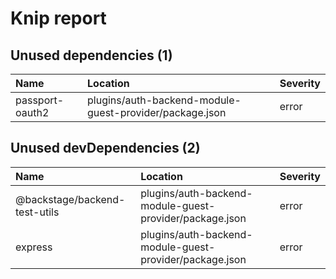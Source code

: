 # Knip report

## Unused dependencies (1)

| Name            | Location     | Severity |
| :-------------- | :----------- | :------- |
| passport-oauth2 | plugins/auth-backend-module-guest-provider/package.json | error    |

## Unused devDependencies (2)

| Name                          | Location     | Severity |
| :---------------------------- | :----------- | :------- |
| @backstage/backend-test-utils | plugins/auth-backend-module-guest-provider/package.json | error    |
| express                       | plugins/auth-backend-module-guest-provider/package.json | error    |

